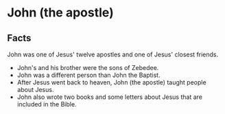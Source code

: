 # John (the apostle)

## Facts

John was one of Jesus' twelve apostles and one of Jesus' closest friends. 

* John's and his brother were the sons of Zebedee. 
* John was a different person than John the Baptist.
* After Jesus went back to heaven, John (the apostle) taught people about Jesus. 
* John also wrote two books and some letters about Jesus that are included in the Bible.